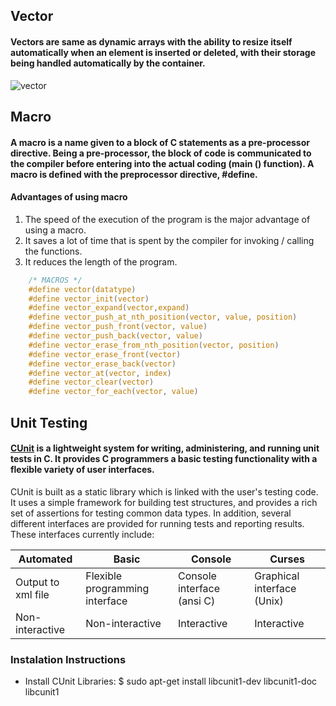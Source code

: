 ## Vector

#### Vectors are same as dynamic arrays with the ability to resize itself automatically when an element is inserted or deleted, with their storage being handled automatically by the container.

![vector](https://user-images.githubusercontent.com/48658768/68430241-621e8900-01b8-11ea-8272-990ba8d0f950.png)

## Macro
#### A macro is a name given to a block of C statements as a pre-processor directive. Being a pre-processor, the block of code is communicated to the compiler before entering into the actual coding (main () function). A macro is defined with the preprocessor directive, #define.

#### Advantages of using macro

1. The speed of the execution of the program is the major advantage of using a macro.
2. It saves a lot of time that is spent by the compiler for invoking / calling the functions.
3. It reduces the length of the program.

```c
    /* MACROS */
    #define vector(datatype)
    #define vector_init(vector)
    #define vector_expand(vector,expand)
    #define vector_push_at_nth_position(vector, value, position)
    #define vector_push_front(vector, value)
    #define vector_push_back(vector, value)
    #define vector_erase_from_nth_position(vector, position)
    #define vector_erase_front(vector)
    #define vector_erase_back(vector)
    #define vector_at(vector, index)
    #define vector_clear(vector)
    #define vector_for_each(vector, value)
```

## Unit Testing
#### [CUnit](http://cunit.sourceforge.net/) is a lightweight system for writing, administering, and running unit tests in C.  It provides C programmers a basic testing functionality with a flexible variety of user interfaces.

CUnit is built as a static library which is linked with the user's testing code.  It uses a simple framework for building test structures, and provides a rich set of assertions for testing common data types.   In addition, several different interfaces are provided for running tests and reporting results. These interfaces currently include:

 Automated                     | Basic                          | Console                   | Curses
-------------------------------|--------------------------------|---------------------------|---------------------------
 Output to xml file            | Flexible programming interface | Console interface (ansi C)| Graphical interface (Unix)
 Non-interactive               | Non-interactive                | Interactive               | Interactive

### Instalation Instructions
* Install CUnit Libraries: $ sudo apt-get install libcunit1-dev libcunit1-doc libcunit1
